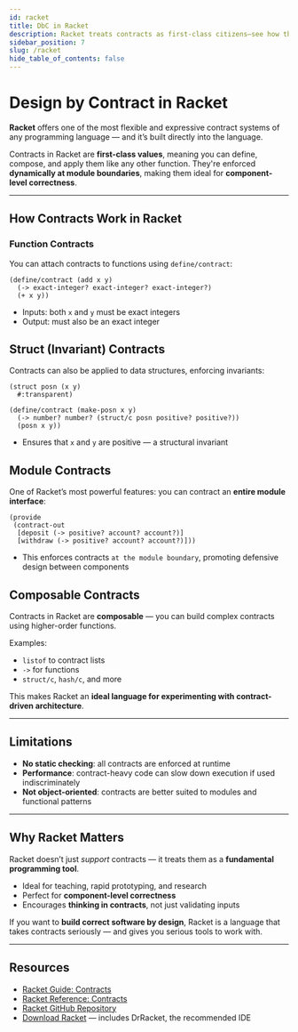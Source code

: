```yaml
---
id: racket
title: DbC in Racket
description: Racket treats contracts as first-class citizens—see how they enable function, struct, and module-level correctness.
sidebar_position: 7
slug: /racket
hide_table_of_contents: false
---
```


# Design by Contract in Racket

**Racket** offers one of the most flexible and expressive contract systems of any programming language — and it’s built directly into the language.

Contracts in Racket are **first-class values**, meaning you can define, compose, and apply them like any other function. They're enforced **dynamically at module boundaries**, making them ideal for **component-level correctness**.

---

## How Contracts Work in Racket

### Function Contracts

You can attach contracts to functions using `define/contract`:

```racket
(define/contract (add x y)
  (-> exact-integer? exact-integer? exact-integer?)
  (+ x y))
```

- Inputs: both `x` and `y` must be exact integers
- Output: must also be an exact integer

## Struct (Invariant) Contracts

Contracts can also be applied to data structures, enforcing invariants:

```racket
(struct posn (x y)
  #:transparent)

(define/contract (make-posn x y)
  (-> number? number? (struct/c posn positive? positive?))
  (posn x y))
```

- Ensures that `x` and `y` are positive — a structural invariant

## Module Contracts

One of Racket’s most powerful features: you can contract an **entire module interface**:

```racket
(provide
 (contract-out
  [deposit (-> positive? account? account?)]
  [withdraw (-> positive? account? account?)]))
```

- This enforces contracts `at the module boundary`, promoting defensive design between components

## Composable Contracts

Contracts in Racket are **composable** — you can build complex contracts using higher-order functions.

Examples:

- `listof` to contract lists
- `->` for functions
- `struct/c`, `hash/c`, and more

This makes Racket an **ideal language for experimenting with contract-driven architecture**.

---

## Limitations

- **No static checking**: all contracts are enforced at runtime
- **Performance**: contract-heavy code can slow down execution if used indiscriminately
- **Not object-oriented**: contracts are better suited to modules and functional patterns

---

## Why Racket Matters

Racket doesn’t just _support_ contracts — it treats them as a **fundamental programming tool**.

- Ideal for teaching, rapid prototyping, and research
- Perfect for **component-level correctness**
- Encourages **thinking in contracts**, not just validating inputs

If you want to **build correct software by design**, Racket is a language that takes contracts seriously — and gives you serious tools to work with.

---

## Resources

- [Racket Guide: Contracts](https://docs.racket-lang.org/guide/contract-boundaries.html)
- [Racket Reference: Contracts](https://docs.racket-lang.org/reference/contracts.html)
- [Racket GitHub Repository](https://github.com/racket/racket)
- [Download Racket](https://download.racket-lang.org/) — includes DrRacket, the recommended IDE
